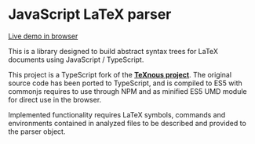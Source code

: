 # JavaScript LaTeX parser

[Live demo in browser](https://digitalheir.github.io/latex-parser/)

This is a library designed to build abstract syntax trees for LaTeX documents using JavaScript / TypeScript.

This project is a TypeScript fork of the [**TeXnous project**](http://texnous.org). The original source code has been ported to TypeScript, and is compiled to ES5 with commonjs requires to use through NPM and as minified ES5 UMD module for direct use in the browser.

Implemented functionality requires LaTeX symbols, commands and environments contained in analyzed files to be described and provided to the parser object.
